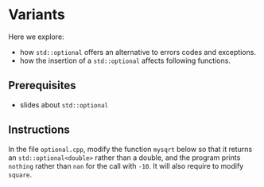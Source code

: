 # Variants

Here we explore:
- how `std::optional` offers an alternative to errors codes and exceptions.
- how the insertion of a `std::optional` affects following functions.

## Prerequisites

- slides about `std::optional`

## Instructions

In the file `optional.cpp`, modify the function `mysqrt` below so that it returns an `std::optional<double>` rather than a double, and the program prints `nothing` rather than `nan` for the call with `-10`. It will also require to modify `square`.

